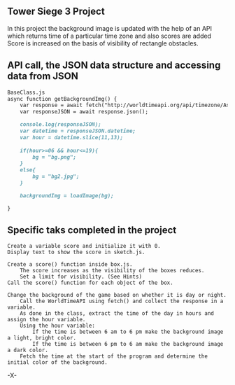 ## Tower Siege 3 Project
In this project the background image is updated with the help of an API which returns time of a particular time zone and also scores are added 
Score is increased on the basis of visibility of rectangle obstacles.
## API call, the JSON data structure and accessing data from JSON
```markdown
BaseClass.js
async function getBackgroundImg() {
    var response = await fetch("http://worldtimeapi.org/api/timezone/Asia/Kolkata");
    var responseJSON = await response.json();

    console.log(responseJSON);
    var datetime = responseJSON.datetime;
    var hour = datetime.slice(11,13);
    
    if(hour>=06 && hour<=19){
        bg = "bg.png";
    }
    else{
        bg = "bg2.jpg";
    }

    backgroundImg = loadImage(bg);

}
```
## Specific taks completed in the project
    Create a variable score and initialize it with 0.
    Display text to show the score in sketch.js.

    Create a score() function inside box.js.
        The score increases as the visibility of the boxes reduces.
        Set a limit for visibility. (See Hints)
    Call the score() function for each object of the box.

    Change the background of the game based on whether it is day or night.
        Call the WorldTimeAPI using fetch() and collect the response in a variable.
        As done in the class, extract the time of the day in hours and assign the hour variable.
        Using the hour variable:
            If the time is between 6 am to 6 pm make the background image a light, bright color.
            If the time is between 6 pm to 6 am make the background image a dark color.
        Fetch the time at the start of the program and determine the initial color of the background.

-X-
